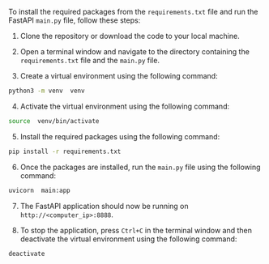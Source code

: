 
To install the required packages from the `requirements.txt` file and run the FastAPI `main.py` file, follow these steps:

1.  Clone the repository or download the code to your local machine.

2.  Open a terminal window and navigate to the directory containing the `requirements.txt` file and the `main.py` file.

3.  Create a virtual environment using the following command:
```bash
python3 -m venv  venv
```

4.  Activate the virtual environment using the following command:
```bash
source  venv/bin/activate
```

5.  Install the required packages using the following command:
```bash
pip install -r requirements.txt
```

6.  Once the packages are installed, run the `main.py` file using the following command:
```bash
uvicorn  main:app
```

7.  The FastAPI application should now be running on `http://<computer_ip>:8888`.

8.  To stop the application, press `Ctrl+C` in the terminal window and then deactivate the virtual environment using the following command:
```bash
deactivate
```
